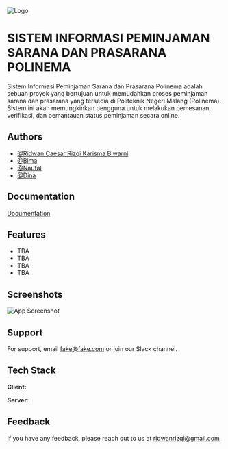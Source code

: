 
![Logo](https://scontent.fcgk30-1.fna.fbcdn.net/v/t31.18172-8/627289_10150979683951557_1247697744_o.jpg?_nc_cat=103&ccb=1-7&_nc_sid=e3f864&_nc_eui2=AeH0k6FK9hzxBxvDrws32Bk67v05zXbf0UTu_TnNdt_RREVJfl0f75y72jqiWkgrwu966vjabjdVXH3golke1rmp&_nc_ohc=24JjfP0TjNwAX-G8zO4&_nc_ht=scontent.fcgk30-1.fna&oh=00_AfA9Fz6gPdEkPKvMvPJLoWg6WmTdukb0lOv04feL11Bt2g&oe=64251620)


# SISTEM INFORMASI PEMINJAMAN SARANA DAN PRASARANA POLINEMA

Sistem Informasi Peminjaman Sarana dan Prasarana Polinema adalah sebuah proyek yang bertujuan untuk memudahkan proses peminjaman sarana dan prasarana yang tersedia di Politeknik Negeri Malang (Polinema). Sistem ini akan memungkinkan pengguna untuk melakukan pemesanan, verifikasi, dan pemantauan status peminjaman secara online.



## Authors

- [@Ridwan Caesar Rizqi Karisma Biwarni ](https://github.com/RidwanRizqi)
- [@Bima ](https://github.com/BimaBayuUWUUU)
- [@Naufal](https://github.com/NFalah25)
- [@Dina](https://github.com/dinamrahma25)



## Documentation

[Documentation](https://linktodocumentation)


## Features

- TBA
- TBA
- TBA
- TBA


## Screenshots

![App Screenshot](https://via.placeholder.com/468x300?text=App+Screenshot+Here)


## Support

For support, email fake@fake.com or join our Slack channel.


## Tech Stack

**Client:** 

**Server:** 


## Feedback

If you have any feedback, please reach out to us at ridwanrizqi@gmail.com

